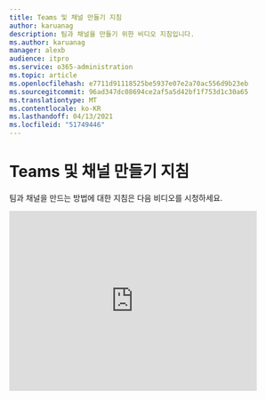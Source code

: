 ```yaml
---
title: Teams 및 채널 만들기 지침
author: karuanag
description: 팀과 채널을 만들기 위한 비디오 지침입니다.
ms.author: karuanag
manager: alexb
audience: itpro
ms.service: o365-administration
ms.topic: article
ms.openlocfilehash: e7711d91118525be5937e07e2a70ac556d9b23eb
ms.sourcegitcommit: 96ad347dc08694ce2af5a5d42bf1f753d1c30a65
ms.translationtype: MT
ms.contentlocale: ko-KR
ms.lasthandoff: 04/13/2021
ms.locfileid: "51749446"
---
```

# <a name="guidance-for-creating-teams-and-channels"></a>Teams 및 채널 만들기 지침
팀과 채널을 만드는 방법에 대한 지침은 다음 비디오를 시청하세요.
<iframe width="445" height="324" src="https://www.youtube.com/embed/hjJWtoaRJeE?rel=0" frameborder="0" allow="autoplay; encrypted-media" allowfullscreen></iframe>
